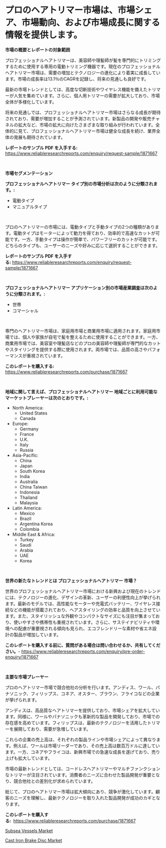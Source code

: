 <p><h1>プロのヘアトリマー市場は、市場シェア、市場動向、および市場成長に関する情報を提供します。</h1></p><p><strong>市場の概要とレポートの対象範囲</strong></p>
<p><p>プロフェッショナルヘアトリマーは、美容師や理髪師が髪を専門的にトリミングするために使用する専用の電動トリミング機器です。現在のプロフェッショナルヘアトリマー市場は、需要の増加とテクノロジーの進化により着実に成長しています。市場の成長率は13.1％のCAGRを記録し、将来の見通しも良好です。</p><p>最新の市場トレンドとしては、高度な切断技術やワイヤレス機能を備えたトリマーが人気を集めています。さらに、個人用トリマーの需要が拡大しており、市場全体が多様化しています。</p><p>将来の見通しでは、プロフェッショナルヘアトリマー市場はさらなる成長が期待されており、需要が増加することが予測されています。新製品の開発や販売チャネルの拡大など、市場の拡大に向けたさまざまな取り組みが行われています。全体的に見て、プロフェッショナルヘアトリマー市場は健全な成長を続け、業界全体の発展も期待されています。</p></p>
<p><strong>レポートのサンプル PDF を入手する:</strong> <a href="https://www.reliableresearchreports.com/enquiry/request-sample/1871667">https://www.reliableresearchreports.com/enquiry/request-sample/1871667</a></p>
<p>&nbsp;</p>
<p><strong>市場セグメンテーション</strong></p>
<p><strong>プロフェッショナルヘアトリマー タイプ別の市場分析は次のように分類されます。:</strong></p>
<p><ul><li>電動タイプ</li><li>マニュアルタイプ</li></ul></p>
<p>&nbsp;</p>
<p><p>プロのヘアトリマーの市場には、電動タイプと手動タイプの2つの種類があります。電動タイプはモーターによって動力を得ており、効率的で高速なカットが可能です。一方、手動タイプは操作が簡単で、パワーフリーのカットが可能です。どちらのタイプも、ユーザーのニーズや好みに応じて選択することができます。</p></p>
<p><strong>レポートのサンプル PDF を入手する:</strong>&nbsp;<a href="https://www.reliableresearchreports.com/enquiry/request-sample/1871667">https://www.reliableresearchreports.com/enquiry/request-sample/1871667</a></p>
<p>&nbsp;</p>
<p><strong> プロフェッショナルヘアトリマー アプリケーション別の市場産業調査は次のように分類されます。:</strong></p>
<p><ul><li>世帯</li><li>コマーシャル</li></ul></p>
<p>&nbsp;</p>
<p><p>専門のヘアトリマー市場は、家庭用市場と商業用市場に適用されます。家庭用市場では、個人や家族が自宅で髪を整えるために使用することができます。一方、商業用市場では、美容室や理髪店などのプロの美容師や理髪師が専門的なカットやスタイリングを提供する際に使用されます。両市場では、品質の高さやパフォーマンスが重視されています。</p></p>
<p><strong>このレポートを購入する:</strong>&nbsp; <a href="https://www.reliableresearchreports.com/purchase/1871667">https://www.reliableresearchreports.com/purchase/1871667</a></p>
<p>&nbsp;</p>
<p><strong>地域に関して言えば、プロフェッショナルヘアトリマー 地域ごとに利用可能なマーケットプレーヤーは次のとおりです。:</strong></p>
<p><ul>
    <li>
        North America:
        <ul>
            <li>United States</li>
            <li>Canada</li>
        </ul>
    </li>
    <li>
        Europe:
        <ul>
            <li>Germany</li>
            <li>France</li>
            <li>U.K.</li>
            <li>Italy</li>
            <li>Russia</li>
        </ul>
    </li>
    <li>
        Asia-Pacific:
        <ul>
            <li>China</li>
            <li>Japan</li>
            <li>South Korea</li>
            <li>India</li>
            <li>Australia</li>
            <li>China Taiwan</li>
            <li>Indonesia</li>
            <li>Thailand</li>
            <li>Malaysia</li>
        </ul>
    </li>
    <li>
        Latin America:
        <ul>
            <li>Mexico</li>
            <li>Brazil</li>
            <li>Argentina Korea</li>
            <li>Colombia</li>
        </ul>
    </li>
    <li>
        Middle East & Africa:
        <ul>
            <li>Turkey</li>
            <li>Saudi</li>
            <li>Arabia</li>
            <li>UAE</li>
            <li>Korea</li>
        </ul>
    </li>
    </ul></p>
<p>&nbsp;</p>
<p><strong>世界の新たなトレンドとは プロフェッショナルヘアトリマー 市場？</strong></p>
<p><p>世界のプロフェッショナルヘアトリマー市場における新興および現在のトレンドには、テクノロジーの進化、デザインの革新、ユーザーの利便性向上が挙げられます。最新のモデルでは、高性能なモーターや充電式バッテリー、ワイヤレス接続などの機能が搭載されており、ヘアスタイリングの効率と品質を向上させています。また、スタイリッシュな外観やコンパクトなサイズにも注目が集まっており、使いやすさや携帯性も重視されています。さらに、サステイナビリティや環境への配慮が重要視される傾向も見られ、エコフレンドリーな素材や省エネ設計の製品が増加しています。</p></p>
<p><strong>このレポートを購入する前に、質問がある場合は問い合わせるか、共有してください。</strong>- <a href="https://www.reliableresearchreports.com/enquiry/pre-order-enquiry/1871667">https://www.reliableresearchreports.com/enquiry/pre-order-enquiry/1871667</a></p>
<p>&nbsp;</p>
<p><strong>主要な市場プレーヤー</strong></p>
<p><p>プロのヘアトリマー市場で競合他社の分析を行います。アンディス、ワール、パナソニック、フィリップス、コネア、オスター、ブラウン、フライコなどの企業が挙げられます。</p><p>アンディスは、高品質なヘアトリマーを提供しており、市場シェアを拡大しています。同様に、ワールやパナソニックも革新的な製品を開発しており、市場での存在感を高めています。フィリップスは、最新のテクノロジーを活用したトリマーを展開しており、需要が急増しています。</p><p>これらの企業の売上高は、それぞれの製品ラインや市場シェアによって異なります。例えば、ワールは市場リーダーであり、その売上高は数百万ドルに達しています。一方、コネアやフライコは、新興市場での急速な成長を遂げており、売り上げも拡大しています。</p><p>市場の最新トレンドとしては、コードレスヘアトリマーやマルチファンクションなトリマーが注目されています。消費者のニーズに合わせた製品開発が重要となり、競合他社との差別化が求められています。</p><p>総じて、プロのヘアトリマー市場は拡大傾向にあり、競争が激化しています。顧客のニーズを理解し、最新テクノロジーを取り入れた製品開発が成功のカギとなります。</p></p>
<p><strong>このレポートを購入する:</strong>&nbsp;&nbsp;<a href="https://www.reliableresearchreports.com/purchase/1871667">https://www.reliableresearchreports.com/purchase/1871667</a></p>
<p><p><a href="https://carnation-joke-41f.notion.site/Subsea-Vessels-Market-Research-Report-Forecasted-for-Period-from-2024-2031-by-Market-Type-Market-ea748ebab97b4355b2bddecf53e634b8">Subsea Vessels Market</a></p><p><a href="https://extreme-scabiosa-c81.notion.site/Cast-Iron-Brake-Disc-Market-Size-and-Growth-Market-Segmentation-Regional-and-Country-Breakdowns-a-f887d435c385450bbfcd75bbbb39380e">Cast Iron Brake Disc Market</a></p></p>
